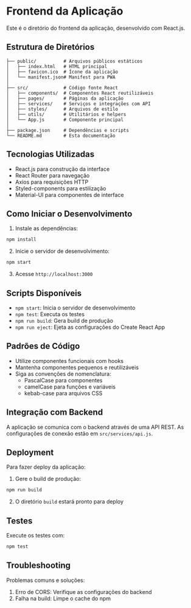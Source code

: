 # Frontend da Aplicação

Este é o diretório do frontend da aplicação, desenvolvido com React.js.

## Estrutura de Diretórios

```
├── public/          # Arquivos públicos estáticos
│   ├── index.html   # HTML principal
│   ├── favicon.ico  # Ícone da aplicação
│   └── manifest.json# Manifest para PWA
│
├── src/             # Código fonte React
│   ├── components/  # Componentes React reutilizáveis
│   ├── pages/       # Páginas da aplicação
│   ├── services/    # Serviços e integrações com API
│   ├── styles/      # Arquivos de estilo
│   ├── utils/       # Utilitários e helpers
│   └── App.js       # Componente principal
│
├── package.json     # Dependências e scripts
└── README.md        # Esta documentação
```

## Tecnologias Utilizadas

- React.js para construção da interface
- React Router para navegação
- Axios para requisições HTTP
- Styled-components para estilização
- Material-UI para componentes de interface

## Como Iniciar o Desenvolvimento

1. Instale as dependências:
```bash
npm install
```

2. Inicie o servidor de desenvolvimento:
```bash
npm start
```

3. Acesse `http://localhost:3000`

## Scripts Disponíveis

- `npm start`: Inicia o servidor de desenvolvimento
- `npm test`: Executa os testes
- `npm run build`: Gera build de produção
- `npm run eject`: Ejeta as configurações do Create React App

## Padrões de Código

- Utilize componentes funcionais com hooks
- Mantenha componentes pequenos e reutilizáveis
- Siga as convenções de nomenclatura:
  - PascalCase para componentes
  - camelCase para funções e variáveis
  - kebab-case para arquivos CSS

## Integração com Backend

A aplicação se comunica com o backend através de uma API REST. As configurações de conexão estão em `src/services/api.js`.

## Deployment

Para fazer deploy da aplicação:

1. Gere o build de produção:
```bash
npm run build
```

2. O diretório `build` estará pronto para deploy

## Testes

Execute os testes com:
```bash
npm test
```

## Troubleshooting

Problemas comuns e soluções:

1. Erro de CORS: Verifique as configurações do backend
2. Falha na build: Limpe o cache do npm